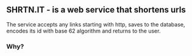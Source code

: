 <h2>SHRTN.IT - is a web service that shortens urls</h2>
<p>The service accepts any links starting with http, saves to the database, encodes its id with base 62 algorithm and returns to the user.</p>
<h3>Why?</h3>

